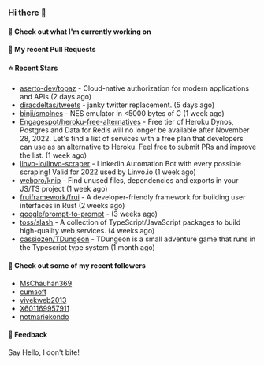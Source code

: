 ### Hi there 👋

#### 👷 Check out what I'm currently working on

#### 🔨 My recent Pull Requests


#### ⭐ Recent Stars

- [aserto-dev/topaz](https://github.com/aserto-dev/topaz) - Cloud-native authorization for modern applications and APIs (2 days ago)
- [diracdeltas/tweets](https://github.com/diracdeltas/tweets) - janky twitter replacement. (5 days ago)
- [binji/smolnes](https://github.com/binji/smolnes) - NES emulator in &lt;5000 bytes of C (1 week ago)
- [Engagespot/heroku-free-alternatives](https://github.com/Engagespot/heroku-free-alternatives) - Free tier of Heroku Dynos, Postgres and Data for Redis will no longer be available after November 28, 2022. Let&#39;s find a list of services with a free plan that developers can use as an alternative to Heroku. Feel free to submit PRs and improve the list. (1 week ago)
- [linvo-io/linvo-scraper](https://github.com/linvo-io/linvo-scraper) - Linkedin Automation Bot with every possible scraping! Valid for 2022 used by Linvo.io (1 week ago)
- [webpro/knip](https://github.com/webpro/knip) - Find unused files, dependencies and exports in your JS/TS project  (1 week ago)
- [fruiframework/frui](https://github.com/fruiframework/frui) - A developer-friendly framework for building user interfaces in Rust (2 weeks ago)
- [google/prompt-to-prompt](https://github.com/google/prompt-to-prompt) -  (3 weeks ago)
- [toss/slash](https://github.com/toss/slash) - A collection of TypeScript/JavaScript packages to build high-quality web services. (4 weeks ago)
- [cassiozen/TDungeon](https://github.com/cassiozen/TDungeon) - TDungeon is a small adventure game that runs in the Typescript type system (1 month ago)

#### 👯 Check out some of my recent followers

- [MsChauhan369](https://github.com/MsChauhan369)
- [cumsoft](https://github.com/cumsoft)
- [vivekweb2013](https://github.com/vivekweb2013)
- [X601169957911](https://github.com/X601169957911)
- [notmariekondo](https://github.com/notmariekondo)

#### 💬 Feedback

Say Hello, I don't bite!